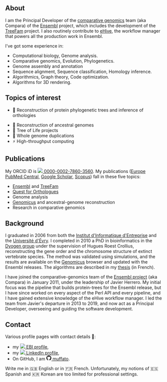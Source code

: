 ## About

I am the Principal Developer of the [comparative
genomics](http://www.ensembl.org/info/docs/compara/index.html) team (aka
Compara) of the [Ensembl](http://www.ensembl.org) project, which
includes the development of the [TreeFam](http://treefam.org/) project.
I also routinely contribute to
[eHive](https://ensembl-hive.readthedocs.io), the workflow manager that
powers all the production work in Ensembl.

I've got some experience in:

* Computational biology, Genome analysis.
* Comparative genomics, Evolution, Phylogenetics.
* Genome assembly and annotation
* Sequence alignment, Sequence classification, Homology inference.
* Algorithmics, Graph theory, Code optimization.
* Algorithms for 3D rendering.

## Topics of interest

- &#x1F52D; Reconstruction of protein phylogenetic trees and inference of
  orthologies
* &#x1F52E; Reconstruction of ancestral genomes
* &#x1F333; Tree of Life projects
* &#x1F465; Whole genome duplications
* &#x26A1; High-throughput computing

## Publications

My ORCID iD is
[![](https://orcid.org/sites/default/files/images/orcid_16x16.png)
0000-0002-7860-3560](http://europepmc.org/authors/0000-0002-7860-3560).
My publications ([Europe PubMed
Central](http://europepmc.org/search?query=AUTHORID:0000-0002-7860-3560&sortby=Date),
[Google Scholar](https://scholar.google.com/citations?user=CAik9V8AAAAJ),
[Scopus](https://www.scopus.com/authid/detail.uri?authorId=23485883100))
fall in these five topics:

* [Ensembl](http://www.ensembl.org) and [TreeFam](http://www.treefam.org)
* [Quest for Orthologues](https://questfororthologs.org)
* Genome analysis
* [Genomicus](http://www.dyogen.ens.fr/genomicus/) and ancestral-genome reconstruction
* Research in comparative genomics

## Background

I graduated in 2006 from both the [Institut d\'Informatique
d\'Entreprise](http://www.ensiie.fr) and the [Université
d\'Évry](http://www.univ-evry.fr/). I completed in 2010 a PhD in
bioinformatics in the [Dyogen
group](http://www.biologie.ens.fr/dyogen/?lang=en) under the supervision
of Hugues Roest Crollius, reconstructing the gene order and the
chromosome structure of extinct vertebrate species. The method was
validated using simulations, and the results are available on the
[Genomicus](http://www.dyogen.ens.fr/genomicus/) browser and updated
with the Ensembl releases. The algorithms are described in my
[thesis](http://hal.archives-ouvertes.fr/docs/00/55/21/38/PDF/these.pdf)
(in French).

I have joined the comparative-genomics team of the [Ensembl
project](http://www.ensembl.org) (aka Compara) in January 2011, under
the leadership of Javier Herrero. My initial focus was the pipeline that
builds protein-trees for the Ensembl release, but I have since worked on
every aspect of the Perl API and every pipeline, and I have gained
extensive knowledge of the eHive workflow manager. I led the team from
Javier\'s departure in 2013 to 2019, and now act as a Principal Developer,
overseeing and guiding the software development.

## Contact

Various profile pages with contact details &#x1F44B;:

* my [<img
  src="https://ebi.emblstatic.net/web_guidelines/EBI-Framework/v1.3/images/logos/EMBL-EBI/favicons/favicon-16x16.png"
  height="16"> EBI profile](https://www.ebi.ac.uk/about/people/matthieu-muffato),
* my [<img
  src="https://static.licdn.com/scds/common/u/images/logos/favicons/v1/favicon.ico"
  height="16"> LinkedIn profile](https://uk.linkedin.com/in/matthieu-muffato),
* On GitHub, I am [<img src="https://raw.githubusercontent.com/github/explore/master/topics/github/github.png" height="16"> muffato](https://github.com/muffato).

Write me in &#x1F1EC;&#x1F1E7; English or in &#x1F1EB;&#x1F1F7; French.
Unfortunately, my notions of &#x1F1EA;&#x1F1F8; Spanish and
&#x1F1F0;&#x1F1F7; Korean are too limited for professional settings.

